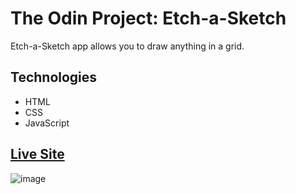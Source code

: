 # The Odin Project: Etch-a-Sketch

Etch-a-Sketch app allows you to draw anything in a grid.

## Technologies
* HTML
* CSS
* JavaScript

## [Live Site](https://xxnoc.github.io/odin-etch-a-sketch)

![image](https://github.com/XXNOC/odin-etch-a-sketch/assets/99592950/9f08986f-2989-4795-bd7c-323bd3f23d46)
